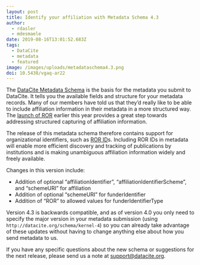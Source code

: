 ```yaml
---
layout: post
title: Identify your affiliation with Metadata Schema 4.3
author:
  - rdasler
  - mdesmaele
date: 2019-08-16T13:01:52.683Z
tags:
  - DataCite
  - metadata
  - featured
image: /images/uploads/metadataschema4.3.png
doi: 10.5438/vgaq-ar22
---
```

The [DataCite Metadata Schema](https://schema.datacite.org/) is the basis for the metadata you submit to DataCite. It tells you the available fields and structure for your metadata records. Many of our members have told us that they’d really like to be able to include affiliation information in their metadata in a more structured way. The [launch of ROR](https://doi.org/10.5438/cykz-fh60) earlier this year provides a great step towards addressing structured capturing of affiliation information. 

The release of this metadata schema therefore contains support for organizational identifiers, such as [ROR ID](https://ror.org/)s. Including ROR IDs in metadata will enable more efficient discovery and tracking of publications by institutions and is making unambiguous affiliation information widely and freely available.

Changes in this version include:

* Addition of optional “affiliationIdentifier”, “affiliationIdentifierScheme”, and “schemeURI” for affiliation
* Addition of optional “schemeURI” for funderIdentifier
* Addition of “ROR” to allowed values for funderIdentifierType

Version 4.3 is backwards compatible, and as of version 4.0 you only need to specify the major version in your metadata submission (using `http://datacite.org/schema/kernel-4`) so you can already take advantage of these updates without having to change anything else about how you send metadata to us.

If you have any specific questions about the new schema or suggestions for the next release, please send us a note at [support@datacite.org](mailto:support@datacite.org).
